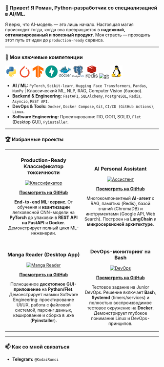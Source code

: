 ### 👋 Привет! Я Роман, Python-разработчик со специализацией в AI/ML.

Я верю, что AI-модель — это лишь начало. Настоящая магия происходит тогда, когда она превращается в **надежный, оптимизированный и полезный продукт**. Моя страсть — проходить этот путь от идеи до `production-ready` сервиса.

---

### 🚀 Мои ключевые компетенции

<p align="left">
  <a href="https://www.python.org" target="_blank" rel="noreferrer"><img src="https://raw.githubusercontent.com/devicons/devicon/master/icons/python/python-original.svg" alt="python" width="40" height="40"/></a>
  <a href="https://pytorch.org/" target="_blank" rel="noreferrer"><img src="https://raw.githubusercontent.com/devicons/devicon/master/icons/pytorch/pytorch-original.svg" alt="pytorch" width="40" height="40"/></a>
  <a href="https://www.tensorflow.org" target="_blank" rel="noreferrer"><img src="https://raw.githubusercontent.com/devicons/devicon/master/icons/tensorflow/tensorflow-original.svg" alt="tensorflow" width="40" height="40"/></a>
  <a href="https://fastapi.tiangolo.com/" target="_blank" rel="noreferrer"><img src="https://raw.githubusercontent.com/devicons/devicon/master/icons/fastapi/fastapi-original.svg" alt="fastapi" width="40" height="40"/></a>
  <a href="https://www.docker.com/" target="_blank" rel="noreferrer"><img src="https://raw.githubusercontent.com/devicons/devicon/master/icons/docker/docker-original-wordmark.svg" alt="docker" width="40" height="40"/></a>
  <a href="https://www.postgresql.org" target="_blank" rel="noreferrer"><img src="https://raw.githubusercontent.com/devicons/devicon/master/icons/postgresql/postgresql-original-wordmark.svg" alt="postgresql" width="40" height="40"/></a>
  <a href="https://redis.io" target="_blank" rel="noreferrer"><img src="https://raw.githubusercontent.com/devicons/devicon/master/icons/redis/redis-original-wordmark.svg" alt="redis" width="40" height="40"/></a>
  <a href="https://git-scm.com/" target="_blank" rel="noreferrer"><img src="https://www.vectorlogo.zone/logos/git-scm/git-scm-icon.svg" alt="git" width="40" height="40"/></a>
  <a href="https://www.linux.org/" target="_blank" rel="noreferrer"><img src="https://raw.githubusercontent.com/devicons/devicon/master/icons/linux/linux-original.svg" alt="linux" width="40" height="40"/></a>
</p>

*   **AI / ML:** `PyTorch`, `Scikit-learn`, `Hugging Face Transformers`, `Pandas`, `NumPy` | Классический ML, NLP, RAG, Computer Vision (базово).
*   **Backend & Engineering:** `FastAPI`, `SQLAlchemy`, `PostgreSQL`, `Redis`, `Asyncio`, `REST API`.
*   **DevOps & Tools:** `Docker`, `Docker Compose`, `Git`, `CI/CD (GitHub Actions)`, `Linux`.
*   **Software Engineering:** Проектирование ПО, ООП, SOLID, `Flet` (Desktop GUI), `Pyinstaller`.

---

### 🏆 Избранные проекты

<table>
<tr>
<td width="50%">
  <h3 align="center">Production-Ready Классификатор токсичности</h3>
  <div align="center">
    <a href="https://github.com/Runoi/lightweight-toxic-classifier" target="_blank">
      <img src="https://raw.githubusercontent.com/Runoi/lightweight-toxic-classifier/main/path/to/your/image.png" alt="Классификатор" width="400">
    </a>
    <p>
      <a href="https://github.com/Runoi/lightweight-toxic-classifier" target="_blank">
        <b>Посмотреть на GitHub</b>
      </a>
    </p>
    <p><strong>End-to-end ML-сервис.</strong> От обучения и <strong>квантизации</strong> легковесной CNN-модели на <strong>PyTorch</strong> до упаковки в <strong>REST API на FastAPI</strong> и <strong>Docker</strong>. Демонстрирует полный цикл ML-инженерии.</p>
  </div>
</td>
<td width="50%">
  <h3 align="center">AI Personal Assistant</h3>
  <div align="center">
    <a href="https://github.com/Runoi/personal-assistant" target="_blank">
      <img src="https://raw.githubusercontent.com/Runoi/personal-assistant/main/path/to/your/image.png" alt="Ассистент" width="400">
    </a>
    <p>
      <a href="https://github.com/Runoi/personal-assistant" target="_blank">
        <b>Посмотреть на GitHub</b>
      </a>
    </p>
    <p>Многокомпонентный <strong>AI-агент</strong> с RAG, памятью (Redis), базой знаний (ChromaDB) и инструментами (Google API, Web Search). Построен на <strong>LangChain</strong> и <strong>микросервисной архитектуре</strong>.</p>
  </div>
</td>
</tr>
<tr>
<td width="50%">
  <h3 align="center">Manga Reader (Desktop App)</h3>
  <div align="center">
    <a href="https://github.com/Runoi/Manga-Reader" target="_blank">
      <img src="https://raw.githubusercontent.com/Runoi/Manga-Reader/main/path/to/your/image.png" alt="Manga Reader" width="400">
    </a>
    <p>
      <a href="https://github.com/Runoi/Manga-Reader" target="_blank">
        <b>Посмотреть на GitHub</b>
      </a>
    </p>
    <p>Полноценное <strong>десктопное GUI-приложение</strong> на <strong>Python/Flet</strong>. Демонстрирует навыки Software Engineering: проектирование UI/UX, работа с файловой системой, парсинг данных, кэширование и сборка в .exe (<strong>Pyinstaller</strong>).</p>
  </div>
</td>
<td width="50%">
  <h3 align="center">DevOps-мониторинг на Bash</h3>
  <div align="center">
    <a href="https://github.com/Runoi/devops-monitoring-task" target="_blank">
      <img src="https://raw.githubusercontent.com/Runoi/devops-monitoring-task/main/path/to/your/image.png" alt="DevOps" width="400">
    </a>
    <p>
      <a href="https://github.com/Runoi/devops-monitoring-task" target="_blank">
        <b>Посмотреть на GitHub</b>
      </a>
    </p>
    <p>Тестовое задание на Junior DevOps. Решение включает <strong>Bash</strong>, <strong>Systemd</strong> (timers/services) и полностью воспроизводимое тестовое окружение на <strong>Docker</strong>. Демонстрирует глубокое понимание Linux и DevOps-принципов.</p>
  </div>
</td>
</tr>
</table>

---

### 📫 Как со мной связаться
*   **Telegram:** `@KodaiRunoi`
